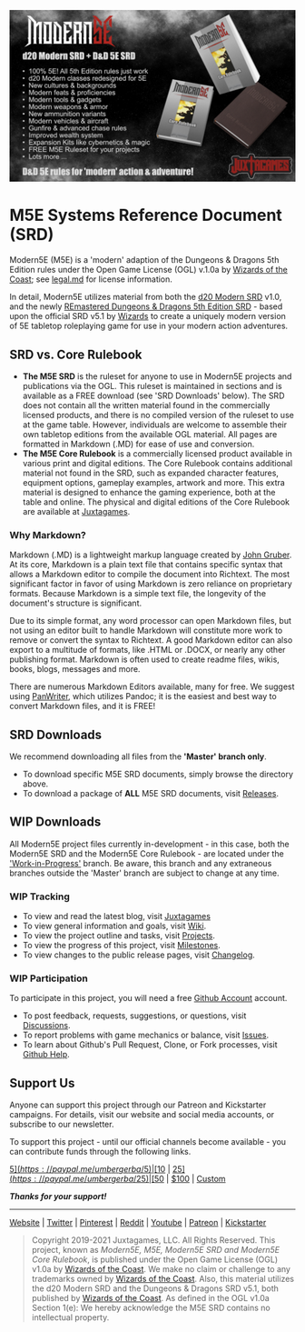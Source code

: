 ![Moder5E BannerAd](banner.jpg)

# M5E Systems Reference Document (SRD)

Modern5E (M5E) is a 'modern' adaption of the Dungeons & Dragons 5th Edition rules under the Open Game License (OGL) v.1.0a by [Wizards of the Coast](https://company.wizards.com); see [legal.md](https://github.com/Juxtagames/Modern5E/blob/masterin/legal.md) for license information.

In detail, Modern5E utilizes material from both the [d20 Modern SRD](https://en.wikipedia.org/wiki/D20_Modern) v1.0, and the newly [REmastered Dungeons & Dragons 5th Edition SRD](https://ogl-srd5.com) - based upon the official SRD v5.1 by [Wizards](https://dnd.wizards.com/articles/features/systems-reference-document-srd) to create a uniquely modern version of 5E tabletop roleplaying game for use in your modern action adventures.

## SRD vs. Core Rulebook

* **The M5E SRD** is the ruleset for anyone to use in Modern5E projects and publications via the OGL. This ruleset is maintained in sections and is available as a FREE download (see 'SRD Downloads' below). The SRD does not contain all the written material found in the commercially licensed products, and there is no compiled version of the ruleset to use at the game table. However, individuals are welcome to assemble their own tabletop editions from the available OGL material. All pages are formatted in Markdown (.MD) for ease of use and conversion.
* **The M5E Core Rulebook** is a commercially licensed product available in various print and digital editions. The Core Rulebook contains additional material not found in the SRD, such as expanded character features, equipment options, gameplay examples, artwork and more. This extra material is designed to enhance the gaming experience, both at the table and online. The physical and digital editions of the Core Rulebook are available at [Juxtagames](https://www.juxtagames.com).

### Why Markdown?

Markdown (.MD) is a lightweight markup language created by [John Gruber](https://daringfireball.net/). At its core, Markdown is a plain text file that contains specific syntax that allows a Markdown editor to compile the document into Richtext. The most significant factor in favor of using Markdown is zero reliance on proprietary formats. Because Markdown is a simple text file, the longevity of the document's structure is significant.

Due to its simple format, any word processor can open Markdown files, but not using an editor built to handle Markdown will constitute more work to remove or convert the syntax to Richtext. A good Markdown editor can also export to a multitude of formats, like .HTML or .DOCX, or nearly any other publishing format. Markdown is often used to create readme files, wikis, books, blogs, messages and more.

There are numerous Markdown Editors available, many for free. We suggest using [PanWriter](https://panwriter.com), which utilizes Pandoc; it is the easiest and best way to convert Markdown files, and it is FREE!

## SRD Downloads

We recommend downloading all files from the **'Master' branch only**.

* To download specific M5E SRD documents, simply browse the directory above.
* To download a package of **ALL** M5E SRD documents, visit [Releases](https://github.com/Juxtagames/Modern5E/releases).

## WIP Downloads

All Modern5E project files currently in-development - in this case, both the Modern5E SRD and the Modern5E Core Rulebook - are located under the ['Work-in-Progress'](https://github.com/Juxtagames/Modern5E/tree/work-in-progress/pages) branch. Be aware, this branch and any extraneous branches outside the 'Master' branch are subject to change at any time.

### WIP Tracking

* To view and read the latest blog, visit [Juxtagames](https://shop.juxtagames.com/blog)
* To view general information and goals, visit [Wiki](https://github.com/Juxtagames/Modern5E/wiki).
* To view the project outline and tasks, visit [Projects](https://github.com/Juxtagames/Modern5E/projects).
* To view the progress of this project, visit [Milestones](https://github.com/Juxtagames/Modern5E/milestones).
* To view changes to the public release pages, visit [Changelog](https://github.com/Juxtagames/Modern5E/blob/masterin/changelog.md).

### WIP Participation

To participate in this project, you will need a free [Github Account](https://github.com/join) account.

* To post feedback, requests, suggestions, or questions, visit [Discussions](https://github.com/Juxtagames/Modern5E/discussions).
* To report problems with game mechanics or balance, visit [Issues](https://github.com/Juxtagames/Modern5E/issues).
* To learn about Github's Pull Request, Clone, or Fork processes, visit [Github Help](https://docs.github.com).

## Support Us

Anyone can support this project through our Patreon and Kickstarter campaigns. For details, visit our website and social media accounts, or subscribe to our newsletter.

To support this project - until our official channels become available - you can contribute funds through the following links.

[$5](https://paypal.me/umbergerba/5) | [$10](https://paypal.me/umbergerba/10) | [$25](https://paypal.me/umbergerba/25) | [$50](https://paypal.me/umbergerba/50) | [$100](https://paypal.me/umbergerba/100) | [Custom](https://paypal.me/umbergerba)

***Thanks for your support!***

---

[Website](https://shop.juxtagames.com) | [Twitter](https://twitter.com/juxtagames) | [Pinterest](https://pinterest.com/juxtagames) | [Reddit](https://reddit.com/user/juxtagames) | [Youtube](https://www.youtube.com/channel/UCckbaZDR1oRVjTFIZBthaQA) | [Patreon](https://www.patreon.com/juxtagames) | [Kickstarter](https://www.kickstarter.com/profile/juxtagames)

> Copyright 2019-2021 Juxtagames, LLC. All Rights Reserved. This project, known as *Modern5E, M5E, Modern5E SRD and Modern5E Core Rulebook*, is published under the Open Game License (OGL) v1.0a by [Wizards of the Coast](https://wizards.com). We make no claim or challenge to any trademarks owned by [Wizards of the Coast](https://wizards.com). Also, this material utilizes the d20 Modern SRD and the Dungeons & Dragons SRD v5.1, both published by [Wizards of the Coast](https://wizards.com). As defined in the OGL v1.0a Section 1(e): We hereby acknowledge the M5E SRD contains no intellectual property.